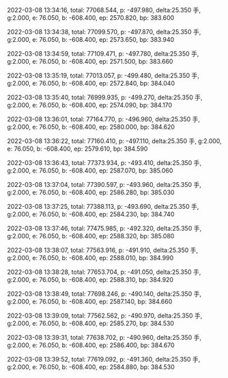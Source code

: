 2022-03-08 13:34:16, total: 77068.544, p: -497.980, delta:25.350 手, g:2.000, e: 76.050, b: -608.400, ep: 2570.820, bp: 383.600

2022-03-08 13:34:38, total: 77099.570, p: -497.870, delta:25.350 手, g:2.000, e: 76.050, b: -608.400, ep: 2573.650, bp: 383.940

2022-03-08 13:34:59, total: 77109.471, p: -497.780, delta:25.350 手, g:2.000, e: 76.050, b: -608.400, ep: 2571.500, bp: 383.660

2022-03-08 13:35:19, total: 77013.057, p: -499.480, delta:25.350 手, g:2.000, e: 76.050, b: -608.400, ep: 2572.840, bp: 384.040

2022-03-08 13:35:40, total: 76999.935, p: -499.270, delta:25.350 手, g:2.000, e: 76.050, b: -608.400, ep: 2574.090, bp: 384.170

2022-03-08 13:36:01, total: 77164.770, p: -496.960, delta:25.350 手, g:2.000, e: 76.050, b: -608.400, ep: 2580.000, bp: 384.620

2022-03-08 13:36:22, total: 77160.410, p: -497.110, delta:25.350 手, g:2.000, e: 76.050, b: -608.400, ep: 2579.610, bp: 384.590

2022-03-08 13:36:43, total: 77373.934, p: -493.410, delta:25.350 手, g:2.000, e: 76.050, b: -608.400, ep: 2587.070, bp: 385.060

2022-03-08 13:37:04, total: 77390.597, p: -493.960, delta:25.350 手, g:2.000, e: 76.050, b: -608.400, ep: 2586.280, bp: 385.030

2022-03-08 13:37:25, total: 77388.113, p: -493.690, delta:25.350 手, g:2.000, e: 76.050, b: -608.400, ep: 2584.230, bp: 384.740

2022-03-08 13:37:46, total: 77475.985, p: -492.320, delta:25.350 手, g:2.000, e: 76.050, b: -608.400, ep: 2588.320, bp: 385.080

2022-03-08 13:38:07, total: 77563.916, p: -491.910, delta:25.350 手, g:2.000, e: 76.050, b: -608.400, ep: 2588.010, bp: 384.990

2022-03-08 13:38:28, total: 77653.704, p: -491.050, delta:25.350 手, g:2.000, e: 76.050, b: -608.400, ep: 2588.310, bp: 384.920

2022-03-08 13:38:49, total: 77698.246, p: -490.140, delta:25.350 手, g:2.000, e: 76.050, b: -608.400, ep: 2587.140, bp: 384.660

2022-03-08 13:39:09, total: 77562.562, p: -490.970, delta:25.350 手, g:2.000, e: 76.050, b: -608.400, ep: 2585.270, bp: 384.530

2022-03-08 13:39:31, total: 77638.702, p: -490.960, delta:25.350 手, g:2.000, e: 76.050, b: -608.400, ep: 2586.400, bp: 384.670

2022-03-08 13:39:52, total: 77619.092, p: -491.360, delta:25.350 手, g:2.000, e: 76.050, b: -608.400, ep: 2584.880, bp: 384.530
